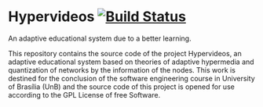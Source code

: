 Hypervideos [![Build Status](http://104.236.226.37:8080/job/Hypervideos/badge/icon)](http://104.236.226.37:8080/job/Hypervideos/)
===========
An adaptive educational system due to a better learning.

This repository contains the source code of the project Hypervideos, an adaptive educational system based on theories of adaptive hypermedia and quantization of networks by the information of the nodes.
This work is destined for the conclusion of the software engineering course in University of Brasília (UnB) and the source code of this project is opened for use according to the GPL License of free Software.
